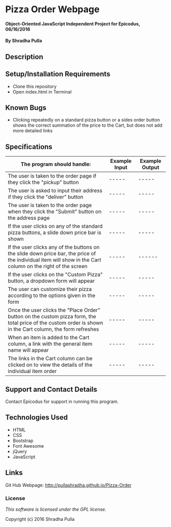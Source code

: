 # Pizza Order Webpage

#### Object-Oriented JavaScript Independent Project for Epicodus, 06/16/2016

#### By Shradha Pulla

## Description


## Setup/Installation Requirements

* Clone this repository
* Open index.html in Terminal

## Known Bugs

* Clicking repeatedly on a standard pizza button or a sides order button shows the correct summation of the price to the Cart, but does not add more detailed links

## Specifications

The program should handle: | Example Input | Example Output
----- | ----- | -----
The user is taken to the order page if they click the "pickup" button | ----- | -----
The user is asked to input their address if they click the "deliver" button  | -----  | -----
The user is taken to the order page when they click the "Submit" button on the address page| ----- | -----
If the user clicks on any of the standard pizza buttons, a slide down price bar is shown | ----- | -----
If the user clicks any of the buttons on the slide down price bar, the price of the individual item will show in the Cart column on the right of the screen | ----- | ------
If the user clicks on the "Custom Pizza" button, a dropdown form will appear | ----- | -----
The user can customize their pizza according to the options given in the form | ----- | -----
Once the user clicks the "Place Order" button on the custom pizza form, the total price of the custom order is shown in the Cart column, the form refreshes | ----- | -----
When an item is added to the Cart column, a link with the general item name will appear | ----- | -----
The links in the Cart column can be clicked on to view the details of the individual item order | ----- | -----

## Support and Contact Details

Contact Epicodus for support in running this program.

## Technologies Used

* HTML
* CSS
* Bootstrap
* Font Awesome
* jQuery
* JavaScript

## Links

Git Hub Webpage: http://pullashradha.github.io/Pizza-Order

### License

*This software is licensed under the GPL license.*

Copyright (c) 2016 Shradha Pulla
